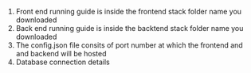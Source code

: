 1. Front end running guide is inside the frontend stack folder name you downloaded
2. Back end running guide is inside the backtend stack folder name you downloaded
3. The config.json file consits of port number at which the frontend and and backend will be hosted
4. Database connection details